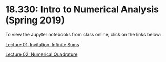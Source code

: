 # 18.330: Intro to Numerical Analysis (Spring 2019)

To view the Jupyter notebooks from class online, click on the links below:

[Lecture 01: Invitation, Infinite Sums](https://nbviewer.jupyter.org/github/mitmath/18330/blob/master/01_Invitation.ipynb)

[Lecture 02: Numerical Quadrature](https://nbviewer.jupyter.org/github/mitmath/18330/blob/master/02_Numerical_Integration.ipynb)
